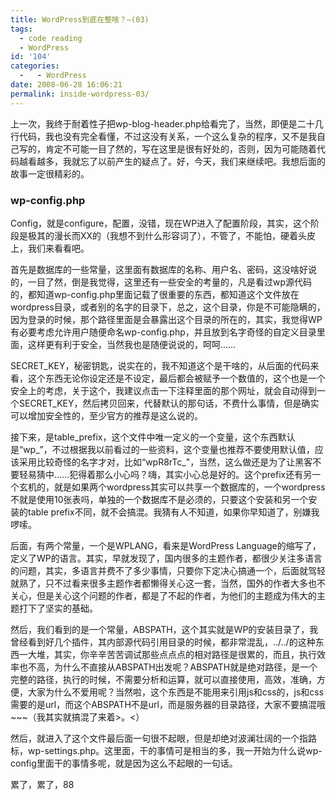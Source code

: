 ```yaml
---
title: WordPress到底在整啥？—(03)
tags:
  - code reading
  - WordPress
id: '104'
categories:
  -   - WordPress
date: 2008-06-28 16:06:21
permalink: inside-wordpress-03/
---
```


上一次，我终于耐着性子把wp-blog-header.php给看完了，当然，即便是二十几行代码，我也没有完全看懂，不过这没有关系，一个这么复杂的程序，又不是我自己写的，肯定不可能一目了然的，写在这里是很有好处的，否则，因为可能随着代码越看越多，我就忘了以前产生的疑点了。好，今天，我们来继续吧。我想后面的故事一定很精彩的。

### wp-config.php

Config，就是configure，配置，没错，现在WP进入了配置阶段，其实，这个阶段是极其的漫长而XX的（我想不到什么形容词了），不管了，不能怕，硬着头皮上，我们来看看吧。
<!-- more -->
首先是数据库的一些常量，这里面有数据库的名称、用户名、密码，这没啥好说的，一目了然，倒是我觉得，这里还有一些安全的考量的，凡是看过wp源代码的，都知道wp-config.php里面记载了很重要的东西，都知道这个文件放在wordpress目录，或者别的名字的目录下，总之，这个目录，你是不可能隐瞒的，因为登录的时候，那个路径里面是会暴露出这个目录的所在的，其实，我觉得WP有必要考虑允许用户随便命名wp-config.php，并且放到名字奇怪的自定义目录里面，这样更有利于安全，当然我也是随便说说的，呵呵……

SECRET_KEY，秘密钥匙，说实在的，我不知道这个是干啥的，从后面的代码来看，这个东西无论你设定还是不设定，最后都会被赋予一个数值的，这个也是一个安全上的考虑，关于这个，我建议点击一下注释里面的那个网址，就会自动得到一个SECRET_KEY，然后拷贝回来，代替默认的那句话，不费什么事情，但是确实可以增加安全性的，至少官方的推荐是这么说的。

接下来，是table_prefix，这个文件中唯一定义的一个变量，这个东西默认是“wp_”，不过根据我以前看过的一些资料，这个变量也推荐不要使用默认值，应该采用比较奇怪的名字才对，比如“wpR8rTc_"，当然，这么做还是为了让黑客不要轻易猜中……犯得着那么小心吗？嗨，其实小心总是好的。这个prefix还有另一个玄机的，就是如果两个wordpress其实可以共享一个数据库的，一个wordpress不就是使用10张表吗，单独的一个数据库不是必须的，只要这个安装和另一个安装的table prefix不同，就不会搞混。我猜有人不知道，如果你早知道了，别嫌我啰嗦。

后面，有两个常量，一个是WPLANG，看来是WordPress Language的缩写了，定义了WP的语言。其实，早就发现了，国内很多的主题作者，都很少关注多语言的问题，其实，多语言并费不了多少事情，只要你下定决心搞通一个，后面就驾轻就熟了，只不过看来很多主题作者都懒得关心这一套，当然，国外的作者大多也不关心，但是关心这个问题的作者，都是了不起的作者，为他们的主题成为伟大的主题打下了坚实的基础。

然后，我们看到的是一个常量，ABSPATH，这个其实就是WP的安装目录了，我曾经看到好几个插件，其内部源代码引用目录的时候，都非常混乱，../../的这种东西一大堆，其实，你辛辛苦苦调试那些点点点的相对路径是很累的，而且，执行效率也不高，为什么不直接从ABSPATH出发呢？ABSPATH就是绝对路径，是一个完整的路径，执行的时候，不需要分析和运算，就可以直接使用，高效，准确，方便，大家为什么不爱用呢？当然啦，这个东西是不能用来引用js和css的，js和css需要的是url，而这个ABSPATH不是url，而是服务器的目录路径，大家不要搞混哦~~~（我其实就搞混了来着>。<）

然后，就进入了这个文件最后面一句很不起眼，但是却绝对波澜壮阔的一个指路标，wp-settings.php。这里面，干的事情可是相当的多，我一开始为什么说wp-config里面干的事情多呢，就是因为这么不起眼的一句话。

累了，累了，88